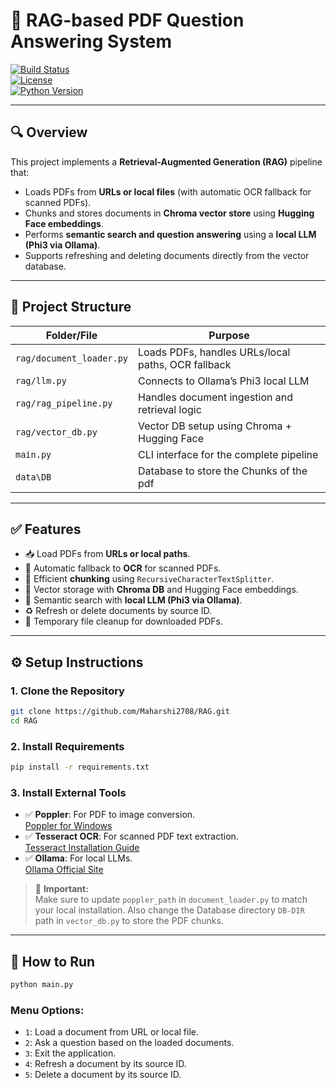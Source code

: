 
# 📄 RAG-based PDF Question Answering System  
[![Build Status](https://img.shields.io/badge/build-passing-brightgreen.svg)]()  
[![License](https://img.shields.io/badge/license-MIT-blue.svg)]()  
[![Python Version](https://img.shields.io/badge/python-3.10%2B-blue.svg)]()

---

## 🔍 Overview
This project implements a **Retrieval-Augmented Generation (RAG)** pipeline that:
- Loads PDFs from **URLs or local files** (with automatic OCR fallback for scanned PDFs).
- Chunks and stores documents in **Chroma vector store** using **Hugging Face embeddings**.
- Performs **semantic search and question answering** using a **local LLM (Phi3 via Ollama)**.
- Supports refreshing and deleting documents directly from the vector database.

---

## 📂 Project Structure

| Folder/File                | Purpose                                       |
|----------------------------|-----------------------------------------------|
| `rag/document_loader.py`   | Loads PDFs, handles URLs/local paths, OCR fallback |
| `rag/llm.py`               | Connects to Ollama’s Phi3 local LLM            |
| `rag/rag_pipeline.py`      | Handles document ingestion and retrieval logic |
| `rag/vector_db.py`         | Vector DB setup using Chroma + Hugging Face    |
| `main.py`                  | CLI interface for the complete pipeline        |
| `data\DB`                  | Database to store the Chunks of the pdf        |

---

## ✅ Features

- 📥 Load PDFs from **URLs or local paths**.
- 🔄 Automatic fallback to **OCR** for scanned PDFs.
- 📑 Efficient **chunking** using `RecursiveCharacterTextSplitter`.
- 🧠 Vector storage with **Chroma DB** and Hugging Face embeddings.
- 🤖 Semantic search with **local LLM (Phi3 via Ollama)**.
- ♻️ Refresh or delete documents by source ID.
- 🧹 Temporary file cleanup for downloaded PDFs.

---

## ⚙️ Setup Instructions

### 1. Clone the Repository
```bash
git clone https://github.com/Maharshi2708/RAG.git
cd RAG
```

### 2. Install Requirements
```bash
pip install -r requirements.txt
```

### 3. Install External Tools
- ✅ **Poppler**: For PDF to image conversion.  
  [Poppler for Windows](http://blog.alivate.com.au/poppler-windows/)
- ✅ **Tesseract OCR**: For scanned PDF text extraction.  
  [Tesseract Installation Guide](https://github.com/tesseract-ocr/tesseract)
- ✅ **Ollama**: For local LLMs.  
  [Ollama Official Site](https://ollama.ai/)

> 🔧 **Important:**  
> Make sure to update `poppler_path` in `document_loader.py` to match your local installation.
> Also change the Database directory `DB-DIR` path in `vector_db.py` to store the PDF chunks.

---

## 🚀 How to Run
```bash
python main.py
```

### Menu Options:
- `1`: Load a document from URL or local file.
- `2`: Ask a question based on the loaded documents.
- `3`: Exit the application.
- `4`: Refresh a document by its source ID.
- `5`: Delete a document by its source ID.